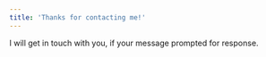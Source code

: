 ```yaml
---
title: 'Thanks for contacting me!'
---
```


I will get in touch with you, if your message prompted for response.
